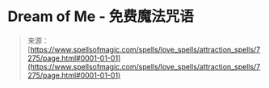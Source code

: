 <!--yml

category: 未分类

date: 2024-06-12 18:42:14

-->

# Dream of Me - 免费魔法咒语

> 来源：[https://www.spellsofmagic.com/spells/love_spells/attraction_spells/7275/page.html#0001-01-01](https://www.spellsofmagic.com/spells/love_spells/attraction_spells/7275/page.html#0001-01-01)
